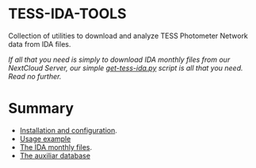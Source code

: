 # TESS-IDA-TOOLS

Collection of utilities to download and analyze TESS Photometer Network data from IDA files.

*If all that you need is simply to download IDA monthly files from our NextCloud Server, our
simple [get-tess-ida.py](doc/get-tess-ida.md) script is all that you need. Read no further.*

# Summary
* [Installation and configuration](doc/install.md).
* [Usage example](doc/example.md)
* [The IDA monthly files](doc/IDA.md).
* [The auxiliar database](doc/auxiliar.md)
